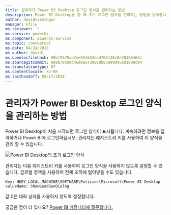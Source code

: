 ```yaml
---
title: 관리자가 Power BI Desktop 로그인 양식을 관리하는 방법
description: Power BI Desktop을 열 때 초기 로그인 양식을 관리하는 방법을 알아봅니다.
author: davidiseminger
manager: kfile
ms.reviewer: ''
ms.service: powerbi
ms.component: powerbi-service
ms.topic: conceptual
ms.date: 04/24/2018
ms.author: davidi
ms.openlocfilehash: 98bf9579ae7ee551634eed765138c0e78156464c
ms.sourcegitcommit: 998b79c0dd46d0e5439888b83999945ed1809c94
ms.translationtype: HT
ms.contentlocale: ko-KR
ms.lasthandoff: 05/17/2018
---
```

# <a name="how-administrators-can-manage-the-power-bi-desktop-sign-in-form"></a>관리자가 Power BI Desktop 로그인 양식을 관리하는 방법
Power BI Desktop이 처음 시작되면 로그인 양식이 표시됩니다. 계속하려면 정보를 입력하거나 Power BI에 로그인하십시오. 관리자는 레지스트리 키를 사용하여 이 양식을 관리 할 수 있습니다. 

![Power BI Desktop의 초기 로그인 양식](media/desktop-admin-sign-in-form/sign-in-form.png)

관리자는 다음 레지스트리 키를 사용하여 로그인 양식을 사용하지 않도록 설정할 수 있습니다. 글로벌 정책을 사용하여 전체 조직에 밀어넣을 수도 있습니다.

```
Key: HKEY_LOCAL_MACHINE\SOFTWARE\Policies\Microsoft\Power BI Desktop
valueName: ShowLeadGenDialog
```

값 0은 대화 상자를 사용하지 않도록 설정합니다.

궁금한 점이 더 있나요? [Power BI 커뮤니티에 질문합니다.](http://community.powerbi.com/)

